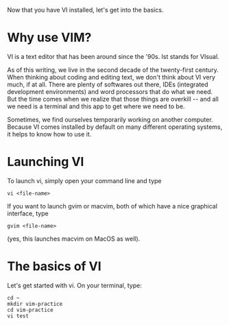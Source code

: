Now that you have VI installed, let's get into the basics.

# Why use VIM?

VI is a text editor that has been around since the '90s. Ist stands for VIsual.

As of this writing, we live in the second decade of the twenty-first century. When thinking about coding and editing text, we don't think about VI very much, if at all. There are plenty of softwares out there, IDEs (integrated development environments) and word processors that do what we need. But the time comes when we realize that those things are overkill -- and all we need is a terminal and this app to get where we need to be.

Sometimes, we find ourselves temporarily working on another computer. Because VI comes installed by default on many different operating systems, it helps to know how to use it.

# Launching VI

To launch vi, simply open your command line and type

```
vi <file-name>
```

If you want to launch gvim or macvim, both of which have a nice graphical interface, type

```
gvim <file-name>
```

(yes, this launches macvim on MacOS as well).

# The basics of VI

Let's get started with vi. On your terminal, type:

```
cd ~
mkdir vim-practice
cd vim-practice
vi test
```

